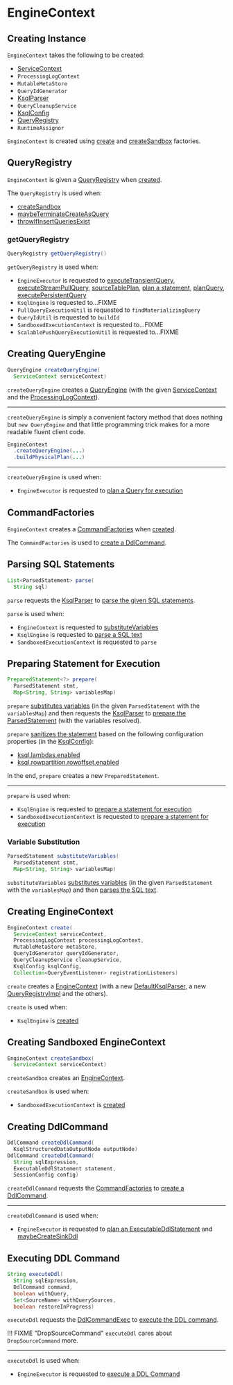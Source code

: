# EngineContext

## Creating Instance

`EngineContext` takes the following to be created:

* <span id="serviceContext"> [ServiceContext](ServiceContext.md)
* <span id="processingLogContext"> `ProcessingLogContext`
* <span id="metaStore"> `MutableMetaStore`
* <span id="queryIdGenerator"> `QueryIdGenerator`
* <span id="parser"> [KsqlParser](parser/KsqlParser.md)
* <span id="cleanupService"> `QueryCleanupService`
* <span id="ksqlConfig"> [KsqlConfig](KsqlConfig.md)
* [QueryRegistry](#queryRegistry)
* <span id="runtimeAssignor"> `RuntimeAssignor`

`EngineContext` is created using [create](#create) and [createSandbox](#createSandbox) factories.

## <span id="queryRegistry"> QueryRegistry

`EngineContext` is given a [QueryRegistry](QueryRegistry.md) when [created](#creating-instance).

The `QueryRegistry` is used when:

* [createSandbox](#createSandbox)
* [maybeTerminateCreateAsQuery](#maybeTerminateCreateAsQuery)
* [throwIfInsertQueriesExist](#throwIfInsertQueriesExist)

### <span id="getQueryRegistry"> getQueryRegistry

```java
QueryRegistry getQueryRegistry()
```

`getQueryRegistry` is used when:

* `EngineExecutor` is requested to [executeTransientQuery](EngineExecutor.md#executeTransientQuery), [executeStreamPullQuery](EngineExecutor.md#executeStreamPullQuery), [sourceTablePlan](EngineExecutor.md#sourceTablePlan), [plan a statement](EngineExecutor.md#plan), [planQuery](EngineExecutor.md#planQuery), [executePersistentQuery](EngineExecutor.md#executePersistentQuery)
* `KsqlEngine` is requested to...FIXME
* `PullQueryExecutionUtil` is requested to `findMaterializingQuery`
* `QueryIdUtil` is requested to `buildId`
* `SandboxedExecutionContext` is requested to...FIXME
* `ScalablePushQueryExecutionUtil` is requested to...FIXME

## <span id="createQueryEngine"> Creating QueryEngine

```java
QueryEngine createQueryEngine(
  ServiceContext serviceContext)
```

`createQueryEngine` creates a [QueryEngine](#creating-instance) (with the given [ServiceContext](ServiceContext.md) and the [ProcessingLogContext](#processingLogContext)).

---

`createQueryEngine` is simply a convenient factory method that does nothing but `new QueryEngine` and that little programming trick makes for a more readable fluent client code.

```java
EngineContext
  .createQueryEngine(...)
  .buildPhysicalPlan(...)
```

---

`createQueryEngine` is used when:

* `EngineExecutor` is requested to [plan a Query for execution](EngineExecutor.md#planQuery)

## <span id="ddlCommandFactory"> CommandFactories

`EngineContext` creates a [CommandFactories](CommandFactories.md) when [created](#creating-instance).

The `CommandFactories` is used to [create a DdlCommand](#createDdlCommand).

## <span id="parse"> Parsing SQL Statements

```java
List<ParsedStatement> parse(
  String sql)
```

`parse` requests the [KsqlParser](#parser) to [parse the given SQL statements](parser/KsqlParser.md#parse).

`parse` is used when:

* `EngineContext` is requested to [substituteVariables](#substituteVariables)
* `KsqlEngine` is requested to [parse a SQL text](KsqlEngine.md#parse)
* `SandboxedExecutionContext` is requested to `parse`

## <span id="prepare"> Preparing Statement for Execution

```java
PreparedStatement<?> prepare(
  ParsedStatement stmt,
  Map<String, String> variablesMap)
```

`prepare` [substitutes variables](#substituteVariables) (in the given `ParsedStatement` with the `variablesMap`) and then requests the [KsqlParser](#parser) to [prepare the ParsedStatement](parser/KsqlParser.md#parse) (with the variables resolved).

`prepare` [sanitizes the statement](AstSanitizer.md#sanitize) based on the following configuration properties (in the [KsqlConfig](#ksqlConfig)):

* [ksql.lambdas.enabled](KsqlConfig.md#KSQL_LAMBDAS_ENABLED)
* [ksql.rowpartition.rowoffset.enabled](KsqlConfig.md#KSQL_ROWPARTITION_ROWOFFSET_ENABLED)

In the end, `prepare` creates a new `PreparedStatement`.

---

`prepare` is used when:

* `KsqlEngine` is requested to [prepare a statement for execution](KsqlEngine.md#prepare)
* `SandboxedExecutionContext` is requested to [prepare a statement for execution](SandboxedExecutionContext.md#prepare)

### <span id="substituteVariables"> Variable Substitution

```java
ParsedStatement substituteVariables(
  ParsedStatement stmt,
  Map<String, String> variablesMap)
```

`substituteVariables` [substitutes variables](parser/VariableSubstitutor.md#substitute) (in the given `ParsedStatement` with the `variablesMap`) and then [parses the SQL text](#parse).

## <span id="create"> Creating EngineContext

```java
EngineContext create(
  ServiceContext serviceContext,
  ProcessingLogContext processingLogContext,
  MutableMetaStore metaStore,
  QueryIdGenerator queryIdGenerator,
  QueryCleanupService cleanupService,
  KsqlConfig ksqlConfig,
  Collection<QueryEventListener> registrationListeners)
```

`create` creates a [EngineContext](#creating-instance) (with a new [DefaultKsqlParser](parser/DefaultKsqlParser.md), a new [QueryRegistryImpl](QueryRegistryImpl.md) and the others).

`create` is used when:

* `KsqlEngine` is [created](KsqlEngine.md#primaryContext)

## <span id="createSandbox"> Creating Sandboxed EngineContext

```java
EngineContext createSandbox(
  ServiceContext serviceContext)
```

`createSandbox` creates an [EngineContext](#creating-instance).

`createSandbox` is used when:

* `SandboxedExecutionContext` is [created](SandboxedExecutionContext.md#engineContext)

## <span id="createDdlCommand"> Creating DdlCommand

```java
DdlCommand createDdlCommand(
  KsqlStructuredDataOutputNode outputNode)
DdlCommand createDdlCommand(
  String sqlExpression,
  ExecutableDdlStatement statement,
  SessionConfig config)
```

`createDdlCommand` requests the [CommandFactories](#ddlCommandFactory) to [create a DdlCommand](CommandFactories.md#create).

---

`createDdlCommand` is used when:

* `EngineExecutor` is requested to [plan an ExecutableDdlStatement](EngineExecutor.md#plan) and [maybeCreateSinkDdl](EngineExecutor.md#maybeCreateSinkDdl)

## <span id="executeDdl"> Executing DDL Command

```java
String executeDdl(
  String sqlExpression,
  DdlCommand command,
  boolean withQuery,
  Set<SourceName> withQuerySources,
  boolean restoreInProgress)
```

`executeDdl` requests the [DdlCommandExec](#ddlCommandExec) to [execute the DDL command](DdlCommandExec.md#execute).

!!! FIXME "DropSourceCommand"
    `executeDdl` cares about `DropSourceCommand` more.

---

`executeDdl` is used when:

* `EngineExecutor` is requested to [execute a DDL Command](EngineExecutor.md#executeDdl)
